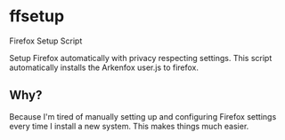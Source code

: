 # ffsetup

Firefox Setup Script

Setup Firefox automatically with privacy respecting settings.
This script automatically installs the Arkenfox user.js to firefox.

## Why?

Because I'm tired of manually setting up and configuring Firefox settings
every time I install a new system. This makes things much easier.
